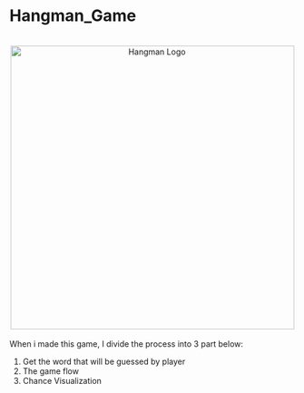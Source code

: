 # Hangman_Game

<div align="center">
  <br>
  <img src="https://i.gyazo.com/81ca3e17a698bd712d0766d50ca0cef7.png" alt="Hangman Logo" width="500">
</div>

<div>
  <br>
  When i made this game, I divide the process into 3 part below:
  <ol>
    <li>Get the word that will be guessed by player
    <li>The game flow
    <li>Chance Visualization
  <ol>
</div>
